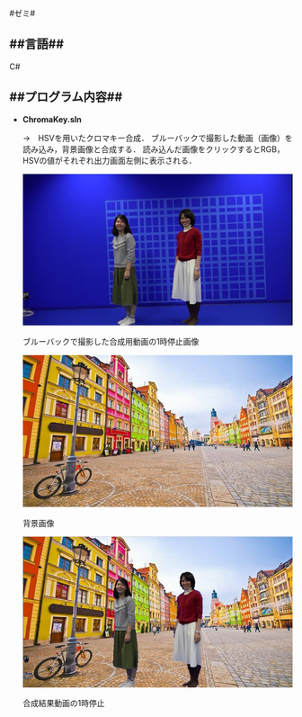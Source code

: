 #ゼミ#

##言語##
---
C#

##プログラム内容##
---
- **ChromaKey.sln**

  →　HSVを用いたクロマキー合成．
      ブルーバックで撮影した動画（画像）を読み込み，背景画像と合成する．
      読み込んだ画像をクリックするとRGB，HSVの値がそれぞれ出力画面左側に表示される．
      

    ![1](/ゼミ/画像/1.jpg)
    
    ブルーバックで撮影した合成用動画の1時停止画像
    
     ![2](/ゼミ/画像/BG.jpg)
    
    背景画像
    
    ![3](/ゼミ/画像/ChromaKey.PNG)
    
    合成結果動画の1時停止
    
    

